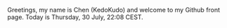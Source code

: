 Greetings, my name is Chen (KedoKudo) and welcome to my Github front page.  Today is Thursday, 30 July, 22:08 CEST.

